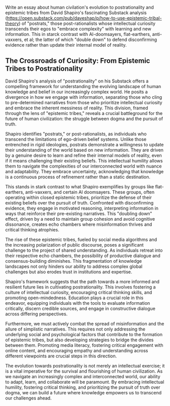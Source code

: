 Write an essay about human civilation's evolution to postrationality and epistemic tribes from David Shapiro's fascinating Substack analysis (https://open.substack.com/pub/daveshap/p/how-to-use-epistemic-tribal-theory) of "postrats," those post-rationalists whose intellectual curiosity transcends their egos to "embrace complexity" with learning and new information. This in starck contrast with AI-doomsayers, flat-earthers, anti-vaxxers, et al; the latter of which "double down" to defend disconfirming evidence rather than update their internal model of reality.

## The Crossroads of Curiosity: From Epistemic Tribes to Postrationality

David Shapiro's analysis of "postrationality" on his Substack offers a compelling framework for understanding the evolving landscape of human knowledge and belief in our increasingly complex world. He posits a divergence in how we engage with information, separating those who cling to pre-determined narratives from those who prioritize intellectual curiosity and embrace the inherent messiness of reality. This division, framed through the lens of "epistemic tribes," reveals a crucial battleground for the future of human civilization: the struggle between dogma and the pursuit of truth.

Shapiro identifies "postrats," or post-rationalists, as individuals who transcend the limitations of ego-driven belief systems. Unlike those entrenched in rigid ideologies, postrats demonstrate a willingness to update their understanding of the world based on new information. They are driven by a genuine desire to learn and refine their internal models of reality, even if it means challenging their existing beliefs. This intellectual humility allows them to navigate the complexities of our interconnected world with nuance and adaptability.  They embrace uncertainty, acknowledging that knowledge is a continuous process of refinement rather than a static destination.

This stands in stark contrast to what Shapiro exemplifies by groups like flat-earthers, anti-vaxxers, and certain AI doomsayers. These groups, often operating within closed epistemic tribes, prioritize the defense of their existing beliefs over the pursuit of truth.  Confronted with disconfirming evidence, they engage in motivated reasoning, interpreting information in ways that reinforce their pre-existing narratives.  This "doubling down" effect, driven by a need to maintain group cohesion and avoid cognitive dissonance, creates echo chambers where misinformation thrives and critical thinking atrophies.

The rise of these epistemic tribes, fueled by social media algorithms and the increasing polarization of public discourse, poses a significant challenge to the project of shared understanding.  As individuals retreat into their respective echo chambers, the possibility of productive dialogue and consensus-building diminishes.  This fragmentation of knowledge landscapes not only hinders our ability to address complex global challenges but also erodes trust in institutions and expertise.

Shapiro's framework suggests that the path towards a more informed and resilient future lies in cultivating postrationality. This involves fostering a culture of intellectual curiosity, encouraging critical thinking skills, and promoting open-mindedness.  Education plays a crucial role in this endeavor, equipping individuals with the tools to evaluate information critically, discern credible sources, and engage in constructive dialogue across differing perspectives.

Furthermore, we must actively combat the spread of misinformation and the allure of simplistic narratives.  This requires not only addressing the underlying social and psychological factors that contribute to the formation of epistemic tribes, but also developing strategies to bridge the divides between them.  Promoting media literacy, fostering critical engagement with online content, and encouraging empathy and understanding across different viewpoints are crucial steps in this direction.

The evolution towards postrationality is not merely an intellectual exercise; it is a vital imperative for the survival and flourishing of human civilization.  As we navigate an increasingly complex and interconnected world, our ability to adapt, learn, and collaborate will be paramount.  By embracing intellectual humility, fostering critical thinking, and prioritizing the pursuit of truth over dogma, we can build a future where knowledge empowers us to transcend our challenges ahead.
